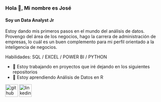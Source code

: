 ### Hola 👋, Mi nombre es José
#### Soy un Data Analyst Jr

Estoy dando mis primeros pasos en el mundo del análisis de datos. Provengo del área de los negocios, hago la carrera de administración de empresas, lo cuál es un buen complemento para mi perfil orientado a la inteligencia de negocios.

Habilidades: SQL / EXCEL / POWER BI / PYTHON

- 🔭 Estoy trabajando en proyectos que iré dejando en los siguientes repositorios 
- 🌱 Estoy aprendiendo Análisis de Datos en R 


[<img src='https://cdn.jsdelivr.net/npm/simple-icons@3.0.1/icons/github.svg' alt='github' height='40'>](https://github.com/DataJose1)  [<img src='https://cdn.jsdelivr.net/npm/simple-icons@3.0.1/icons/linkedin.svg' alt='linkedin' height='40'>](https://www.linkedin.com/in/https://www.linkedin.com/in/josevidaurre-dataanalyst//)  

